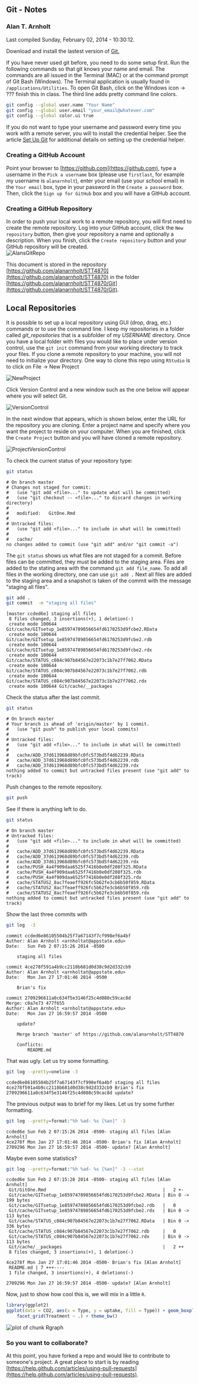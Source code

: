 ## Git - Notes
### Alan T. Arnholt





Last compiled Sunday, February 02, 2014 - 10:30:12.

Download and install the lastest version of [Git.](http://git-scm.com/downloads)






If you have never used git before, you need to do some setup first.  Run the following
commands so that git knows your name and email.  The commands are all issued in the
Terminal (MAC) or at the command prompt of Git Bash (Windows).  The Terminal 
application is usually found in `/applications/Utilities`.  To open Git Bash, click on the 
Windows icon -> ??? finish this in class.  The third line adds pretty command line colors.  



```bash
git config --global user.name "Your Name"
git config --global user.email "your_email@whatever.com"
git config --global color.ui true
```


If you do not want to type your username and password every time you work with a remote server, you will to install the credential helper.  See the article [Set Up Git](https://help.github.com/articles/set-up-git#platform-all) for additional details on setting up the credential helper.



### Creating a GitHub Account

Point your browser to [https://github.com](https://github.com),
type a username in the `Pick a username` box (please use `firstlast`, for example my username is `alanarnholt`), enter your email (use your school email) in the `Your email` box, type in your password in the `Create a password` box. Then, click the `Sign up for GitHub` box and you will have a GitHub account.


### Creating a GitHub Repository

In order to push your local work to a remote repository, you will first need to create
the remote repository. Log into your GitHub account, click the `New repository` button,
then give your repository a name and optionally a description.  When you finish, click 
the `Create repository` button and your GitHub repository will be created.  
![AlansGitRepo](./images/CreateGitRepo.png)


This document is stored in the repository [https://github.com/alanarnholt/STT4870](https://github.com/alanarnholt/STT4870) in the folder [https://github.com/alanarnholt/STT4870/Git](https://github.com/alanarnholt/STT4870/Git). 

## Local Repositories

It is possible to set up a local repository using GUI (drop, drag, etc.) commands or to
use the command line.  I keep my repositories in a folder called *git_repositories* that
is a subfolder of my *USERNAME* directory.  Once you have a local folder with files you
would like to place under version control, use the `git init` command from your working
directory to track your files.  If you clone a remote repository to your machine, you 
will not need to initialize your directory.  One way to clone this repo using `RStudio` is 
to click on File -> New Project 

![NewProject](./images/NewProject.png)

Click Version Control and a new window such as the one below will appear where you will select Git.

![VersionControl](./images/VersionControl.png)

In the next window that appears, which is shown below, enter the URL for the repository you are cloning.  Enter a project name and specify where you want the project to reside on your computer.  When you are finished, click the `Create Project` button and you will have cloned a remote repository.

![ProjectVersionControl](./images/ProjectVersionControl.png)


To check the current status of your repository type:

```bash
git status
```

```
# On branch master
# Changes not staged for commit:
#   (use "git add <file>..." to update what will be committed)
#   (use "git checkout -- <file>..." to discard changes in working directory)
#
#	modified:   GitOne.Rmd
#
# Untracked files:
#   (use "git add <file>..." to include in what will be committed)
#
#	cache/
no changes added to commit (use "git add" and/or "git commit -a")
```

The `git status` shows us what files are not staged for a commit.  Before files can be
committed, they must be added to the staging area.  Files are added to the stating area
with the command `git add file_name`.  To add all files in the working directory, one
can use `git add .`  Next all files are added to the staging area and a snapshot is 
taken of the commit with the message "staging all files".

```bash
git add .
git commit  -m "staging all files"
```

```
[master ccded6e] staging all files
 8 files changed, 3 insertions(+), 1 deletion(-)
 create mode 100644 Git/cache/GITsetup_1e85974789856654fd6170253d9fcbe2.RData
 create mode 100644 Git/cache/GITsetup_1e85974789856654fd6170253d9fcbe2.rdb
 create mode 100644 Git/cache/GITsetup_1e85974789856654fd6170253d9fcbe2.rdx
 create mode 100644 Git/cache/STATUS_c084c907b84567e22073c1b7e27f7062.RData
 create mode 100644 Git/cache/STATUS_c084c907b84567e22073c1b7e27f7062.rdb
 create mode 100644 Git/cache/STATUS_c084c907b84567e22073c1b7e27f7062.rdx
 create mode 100644 Git/cache/__packages
```


Check the status after the last commit.

```bash
git status
```

```
# On branch master
# Your branch is ahead of 'origin/master' by 1 commit.
#   (use "git push" to publish your local commits)
#
# Untracked files:
#   (use "git add <file>..." to include in what will be committed)
#
#	cache/ADD_37d613968d89bfc0fc573bd5f4d62239.RData
#	cache/ADD_37d613968d89bfc0fc573bd5f4d62239.rdb
#	cache/ADD_37d613968d89bfc0fc573bd5f4d62239.rdx
nothing added to commit but untracked files present (use "git add" to track)
```

Push changes to the remote repository. 

```bash
git push
```

See if there is anything left to do.

```bash
git status
```

```
# On branch master
# Untracked files:
#   (use "git add <file>..." to include in what will be committed)
#
#	cache/ADD_37d613968d89bfc0fc573bd5f4d62239.RData
#	cache/ADD_37d613968d89bfc0fc573bd5f4d62239.rdb
#	cache/ADD_37d613968d89bfc0fc573bd5f4d62239.rdx
#	cache/PUSH_4a4f909daa6525f7416b0e0df208f325.RData
#	cache/PUSH_4a4f909daa6525f7416b0e0df208f325.rdb
#	cache/PUSH_4a4f909daa6525f7416b0e0df208f325.rdx
#	cache/STATUS2_8ac7feaeff926fc5b62fe3cb6b50f859.RData
#	cache/STATUS2_8ac7feaeff926fc5b62fe3cb6b50f859.rdb
#	cache/STATUS2_8ac7feaeff926fc5b62fe3cb6b50f859.rdx
nothing added to commit but untracked files present (use "git add" to track)
```

Show the last three commits with

```bash
git log  -3
```

```
commit ccded6e86105504b25f7a67143f7cf998ef6a4bf
Author: Alan Arnholt <arnholtat@appstate.edu>
Date:   Sun Feb 2 07:15:26 2014 -0500

    staging all files

commit 4ce278f591a4b9cc2118b681d0d38c9d2d332cb9
Author: Alan Arnholt <arnholtat@appstate.edu>
Date:   Mon Jan 27 17:01:46 2014 -0500

    Brian's fix

commit 2709296611a0c634f5e3146f25c4d080c59cac8d
Merge: c0a7e73 477f655
Author: Alan Arnholt <arnholtat@appstate.edu>
Date:   Mon Jan 27 16:59:57 2014 -0500

    update?
    
    Merge branch 'master' of https://github.com/alanarnholt/STT4870
    
    Conflicts:
    	README.md
```


That was ugly. Let us try some formatting.


```bash
git log --pretty=oneline -3
```

```
ccded6e86105504b25f7a67143f7cf998ef6a4bf staging all files
4ce278f591a4b9cc2118b681d0d38c9d2d332cb9 Brian's fix
2709296611a0c634f5e3146f25c4d080c59cac8d update?
```


The previous output was to brief for my likes.  Let us try some further formatting.


```bash
git log --pretty=format:"%h %ad- %s [%an]" -3
```

```
ccded6e Sun Feb 2 07:15:26 2014 -0500- staging all files [Alan Arnholt]
4ce278f Mon Jan 27 17:01:46 2014 -0500- Brian's fix [Alan Arnholt]
2709296 Mon Jan 27 16:59:57 2014 -0500- update? [Alan Arnholt]
```


Maybe even some statistics?


```bash
git log --pretty=format:"%h %ad- %s [%an]" -3 --stat
```

```
ccded6e Sun Feb 2 07:15:26 2014 -0500- staging all files [Alan Arnholt]
 Git/GitOne.Rmd                                            |   2 +-
 Git/cache/GITsetup_1e85974789856654fd6170253d9fcbe2.RData | Bin 0 -> 199 bytes
 Git/cache/GITsetup_1e85974789856654fd6170253d9fcbe2.rdb   |   0
 Git/cache/GITsetup_1e85974789856654fd6170253d9fcbe2.rdx   | Bin 0 -> 113 bytes
 Git/cache/STATUS_c084c907b84567e22073c1b7e27f7062.RData   | Bin 0 -> 336 bytes
 Git/cache/STATUS_c084c907b84567e22073c1b7e27f7062.rdb     |   0
 Git/cache/STATUS_c084c907b84567e22073c1b7e27f7062.rdx     | Bin 0 -> 113 bytes
 Git/cache/__packages                                      |   2 ++
 8 files changed, 3 insertions(+), 1 deletion(-)

4ce278f Mon Jan 27 17:01:46 2014 -0500- Brian's fix [Alan Arnholt]
 README.md | 7 +++----
 1 file changed, 3 insertions(+), 4 deletions(-)

2709296 Mon Jan 27 16:59:57 2014 -0500- update? [Alan Arnholt]
```


Now, just to show how cool this is, we will mix in a little `R`.


```r
library(ggplot2)
ggplot(data = CO2, aes(x = Type, y = uptake, fill = Type)) + geom_boxplot() + 
    facet_grid(Treatment ~ .) + theme_bw()
```

<img src="figure/Rgraph.png" title="plot of chunk Rgraph" alt="plot of chunk Rgraph" style="display: block; margin: auto;" />


### So you want to collaborate?

At this point, you have forked a repo and would like to contribute to
someone's project.  A great place to start is by reading [https://help.github.com/articles/using-pull-requests](https://help.github.com/articles/using-pull-requests).
